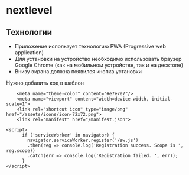 nextlevel
=========

Технологии
----------

- Приложение использует технологию PWA (Progressive web application)
- Для установки на устройство необходимо использовать браузер Google Chrome (как на мобильном устройстве, так и на десктопе)
- Внизу экрана должна появился кнопка установки



Нужно добавить код в шаблон
```
    <meta name="theme-color" content="#e7e7e7"/>
    <meta name="viewport" content="width=device-width, initial-scale=1">
    <link rel="shortcut icon" type="image/png" href="/assets/icons/icon-72x72.png">
    <link rel="manifest" href="/manifest.json">
```

```
<script>
      if ('serviceWorker' in navigator) {
        navigator.serviceWorker.register('/sw.js')
        .then(reg => console.log('Registration success. Scope is ', reg.scope))
        .catch(err => console.log('Registration failed. ', err));
      }
</script>
```

